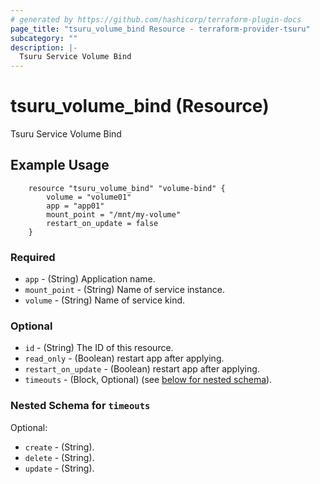 ```yaml
---
# generated by https://github.com/hashicorp/terraform-plugin-docs
page_title: "tsuru_volume_bind Resource - terraform-provider-tsuru"
subcategory: ""
description: |-
  Tsuru Service Volume Bind
---
```


# tsuru_volume_bind (Resource)

Tsuru Service Volume Bind



<!-- schema generated by tfplugindocs -->
## Example Usage

```hcl
	resource "tsuru_volume_bind" "volume-bind" {
		volume = "volume01"
		app = "app01"
		mount_point = "/mnt/my-volume"
		restart_on_update = false
	}
```

### Required

* `app` - (String) Application name.
* `mount_point` - (String) Name of service instance.
* `volume` - (String) Name of service kind.


### Optional

* `id` - (String) The ID of this resource.
* `read_only` - (Boolean) restart app after applying.
* `restart_on_update` - (Boolean) restart app after applying.
* `timeouts` - (Block, Optional) (see [below for nested schema](#nestedblock--timeouts)).

<a id="nestedblock--timeouts"></a>
### Nested Schema for `timeouts`

Optional:

* `create` - (String).
* `delete` - (String).
* `update` - (String).



